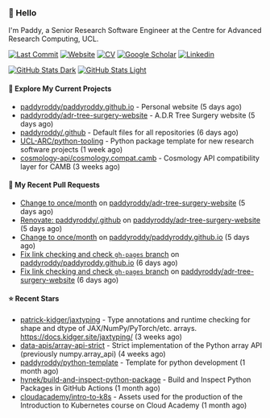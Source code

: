 ### 👋 Hello

I'm Paddy, a Senior Research Software Engineer at the Centre for Advanced
Research Computing, UCL.

[![Last Commit](https://img.shields.io/github/last-commit/paddyroddy/paddyroddy/main?label=updated)](https://github.com/paddyroddy)
[![Website](https://img.shields.io/badge/GitHub%20Pages-222?logo=githubpages&logoColor=fff&style=for-the-badge&style=flat)](https://paddyroddy.github.io)
[![CV](https://img.shields.io/badge/CV-PDF-pink.svg)](https://paddyroddy.github.io/cv)
[![Google Scholar](https://img.shields.io/badge/Google%20Scholar-4285F4?logo=googlescholar&logoColor=fff&style=for-the-badge&style=flat)](https://scholar.google.com/citations?user=OFigHUwAAAAJ)
[![Linkedin](https://img.shields.io/badge/LinkedIn-0A66C2?logo=linkedin&logoColor=fff&style=for-the-badge&style=flat)](https://www.linkedin.com/in/patrickjamesroddy)

[![GitHub Stats Dark](https://github-readme-stats-paddyroddy.vercel.app/api?username=paddyroddy&disable_animations=true&hide_border=true&hide_title=true&include_all_commits=true&rank_icon=github&show=prs_merged,reviews&show_icons=true&theme=tokyonight)](https://github.com/paddyroddy/paddyroddy#gh-dark-mode-only)
[![GitHub Stats Light](https://github-readme-stats-paddyroddy.vercel.app/api?username=paddyroddy&disable_animations=true&hide_border=true&hide_title=true&include_all_commits=true&rank_icon=github&show=prs_merged,reviews&show_icons=true&theme=default)](https://github.com/paddyroddy/paddyroddy#gh-light-mode-only)

#### 👷 Explore My Current Projects

- [paddyroddy/paddyroddy.github.io](https://github.com/paddyroddy/paddyroddy.github.io) - Personal website
  (5 days ago)
- [paddyroddy/adr-tree-surgery-website](https://github.com/paddyroddy/adr-tree-surgery-website) - A.D.R Tree Surgery website
  (5 days ago)
- [paddyroddy/.github](https://github.com/paddyroddy/.github) - Default files for all repositories
  (6 days ago)
- [UCL-ARC/python-tooling](https://github.com/UCL-ARC/python-tooling) - Python package template for new research software projects
  (1 week ago)
- [cosmology-api/cosmology.compat.camb](https://github.com/cosmology-api/cosmology.compat.camb) - Cosmology API compatibility layer for CAMB
  (3 weeks ago)

#### 🔨 My Recent Pull Requests

- [Change to once/month](https://github.com/paddyroddy/adr-tree-surgery-website/pull/98) on [paddyroddy/adr-tree-surgery-website](https://github.com/paddyroddy/adr-tree-surgery-website)
  (5 days ago)
- [Renovate: paddyroddy/.github](https://github.com/paddyroddy/adr-tree-surgery-website/pull/97) on [paddyroddy/adr-tree-surgery-website](https://github.com/paddyroddy/adr-tree-surgery-website)
  (5 days ago)
- [Change to once/month](https://github.com/paddyroddy/paddyroddy.github.io/pull/128) on [paddyroddy/paddyroddy.github.io](https://github.com/paddyroddy/paddyroddy.github.io)
  (5 days ago)
- [Fix link checking and check `gh-pages` branch](https://github.com/paddyroddy/paddyroddy.github.io/pull/127) on [paddyroddy/paddyroddy.github.io](https://github.com/paddyroddy/paddyroddy.github.io)
  (6 days ago)
- [Fix link checking and check `gh-pages` branch](https://github.com/paddyroddy/adr-tree-surgery-website/pull/96) on [paddyroddy/adr-tree-surgery-website](https://github.com/paddyroddy/adr-tree-surgery-website)
  (6 days ago)

#### ⭐ Recent Stars

- [patrick-kidger/jaxtyping](https://github.com/patrick-kidger/jaxtyping) - Type annotations and runtime checking for shape and dtype of JAX/NumPy/PyTorch/etc. arrays. https://docs.kidger.site/jaxtyping/
  (3 weeks ago)
- [data-apis/array-api-strict](https://github.com/data-apis/array-api-strict) - Strict implementation of the Python array API (previously numpy.array_api)
  (4 weeks ago)
- [paddyroddy/python-template](https://github.com/paddyroddy/python-template) - Template for python development
  (1 month ago)
- [hynek/build-and-inspect-python-package](https://github.com/hynek/build-and-inspect-python-package) - Build and Inspect Python Packages in GitHub Actions
  (1 month ago)
- [cloudacademy/intro-to-k8s](https://github.com/cloudacademy/intro-to-k8s) - Assets used for the production of the Introduction to Kubernetes course on Cloud Academy
  (1 month ago)

